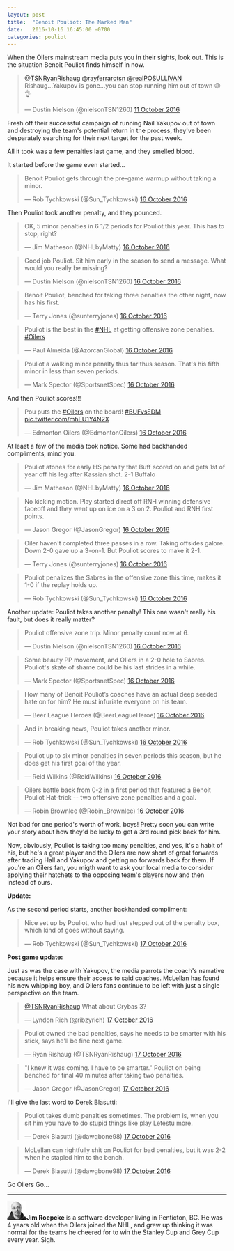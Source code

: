 ```yaml
---
layout: post
title:  "Benoit Pouliot: The Marked Man"
date:   2016-10-16 16:45:00 -0700
categories: pouliot
---
```


When the Oilers mainstream media puts you in their sights, look out. This is the situation Benoit Pouliot finds himself in now.
<!--break-->

<blockquote class="twitter-tweet" data-lang="en-gb"><p lang="en" dir="ltr"><a href="https://twitter.com/TSNRyanRishaug">@TSNRyanRishaug</a> <a href="https://twitter.com/rayferrarotsn">@rayferrarotsn</a> <a href="https://twitter.com/realPOSULLIVAN">@realPOSULLIVAN</a> Rishaug...Yakupov is gone...you can stop running him out of town 😉👌</p>&mdash; Dustin Nielson (@nielsonTSN1260) <a href="https://twitter.com/nielsonTSN1260/status/785938302385786884">11 October 2016</a></blockquote>
<script async src="//platform.twitter.com/widgets.js" charset="utf-8"></script>

Fresh off their successful campaign of running Nail Yakupov out of town and destroying the team's potential return in the process, they've been desparately searching for their next target for the past week.

All it took was a few penalties last game, and they smelled blood.

It started before the game even started...

<blockquote class="twitter-tweet" data-lang="en-gb"><p lang="en" dir="ltr">Benoit Pouliot gets through the pre-game warmup without taking a minor.</p>&mdash; Rob Tychkowski (@Sun_Tychkowski) <a href="https://twitter.com/Sun_Tychkowski/status/787788103431749632">16 October 2016</a></blockquote>

Then Pouliot took another penalty, and they pounced.

<blockquote class="twitter-tweet" data-lang="en-gb"><p lang="en" dir="ltr">OK, 5 minor penalties in 6 1/2 periods for Pouliot this year. This has to stop, right?</p>&mdash; Jim Matheson (@NHLbyMatty) <a href="https://twitter.com/NHLbyMatty/status/787797357182144512">16 October 2016</a></blockquote>

<blockquote class="twitter-tweet" data-lang="en-gb"><p lang="en" dir="ltr">Good job Pouliot. Sit him early in the season to send a message. What would you really be missing?</p>&mdash; Dustin Nielson (@nielsonTSN1260) <a href="https://twitter.com/nielsonTSN1260/status/787797210419240960">16 October 2016</a></blockquote>

<blockquote class="twitter-tweet" data-lang="en-gb"><p lang="en" dir="ltr">Benoit Pouliot, benched for taking three penalties the other night, now has his first.</p>&mdash; Terry Jones (@sunterryjones) <a href="https://twitter.com/sunterryjones/status/787795932561547264">16 October 2016</a></blockquote>

<blockquote class="twitter-tweet" data-lang="en-gb"><p lang="en" dir="ltr">Pouliot is the best in the <a href="https://twitter.com/hashtag/NHL?src=hash">#NHL</a> at getting offensive zone penalties. <a href="https://twitter.com/hashtag/Oilers?src=hash">#Oilers</a></p>&mdash; Paul Almeida (@AzorcanGlobal) <a href="https://twitter.com/AzorcanGlobal/status/787795950332809216">16 October 2016</a></blockquote>

<blockquote class="twitter-tweet" data-lang="en-gb"><p lang="en" dir="ltr">Pouliot a walking minor penalty thus far thus season. That&#39;s his fifth minor in less than seven periods.</p>&mdash; Mark Spector (@SportsnetSpec) <a href="https://twitter.com/SportsnetSpec/status/787795931869523968">16 October 2016</a></blockquote>

And then Pouliot scores!!!

<blockquote class="twitter-tweet" data-lang="en-gb"><p lang="en" dir="ltr">Pou puts the <a href="https://twitter.com/hashtag/Oilers?src=hash">#Oilers</a> on the board! <a href="https://twitter.com/hashtag/BUFvsEDM?src=hash">#BUFvsEDM</a> <a href="https://t.co/mhEU1Y4N2X">pic.twitter.com/mhEU1Y4N2X</a></p>&mdash; Edmonton Oilers (@EdmontonOilers) <a href="https://twitter.com/EdmontonOilers/status/787805016039927808">16 October 2016</a></blockquote>

At least a few of the media took notice. Some had backhanded compliments, mind you.

<blockquote class="twitter-tweet" data-lang="en-gb"><p lang="en" dir="ltr">Pouliot atones for early HS penalty that Buff scored on and gets 1st of year off his leg after Kassian shot. 2-1 Buffalo</p>&mdash; Jim Matheson (@NHLbyMatty) <a href="https://twitter.com/NHLbyMatty/status/787802223736594432">16 October 2016</a></blockquote>

<blockquote class="twitter-tweet" data-lang="en-gb"><p lang="en" dir="ltr">No kicking motion. Play started direct off RNH winning defensive faceoff and they went up on ice on a 3 on 2. Pouliot and RNH first points.</p>&mdash; Jason Gregor (@JasonGregor) <a href="https://twitter.com/JasonGregor/status/787801970169962496">16 October 2016</a></blockquote>

<blockquote class="twitter-tweet" data-lang="en-gb"><p lang="en" dir="ltr">Oiler haven&#39;t completed three passes in a row. Taking offsides galore. Down 2-0 gave up a 3-on-1. But Pouliot scores to make it 2-1.</p>&mdash; Terry Jones (@sunterryjones) <a href="https://twitter.com/sunterryjones/status/787801581223677952">16 October 2016</a></blockquote>

<blockquote class="twitter-tweet" data-lang="en-gb"><p lang="en" dir="ltr">Pouliot penalizes the Sabres in the offensive zone this time, makes it 1-0 if the replay holds up.</p>&mdash; Rob Tychkowski (@Sun_Tychkowski) <a href="https://twitter.com/Sun_Tychkowski/status/787801834354159616">16 October 2016</a></blockquote>

Another update: Pouliot takes another penalty! This one wasn't really his fault, but does it really matter?

<blockquote class="twitter-tweet" data-lang="en-gb"><p lang="en" dir="ltr">Pouliot offensive zone trip. Minor penalty count now at 6.</p>&mdash; Dustin Nielson (@nielsonTSN1260) <a href="https://twitter.com/nielsonTSN1260/status/787802981550788608">16 October 2016</a></blockquote>

<blockquote class="twitter-tweet" data-lang="en-gb"><p lang="en" dir="ltr">Some beauty PP movement, and OIlers in a 2-0 hole to Sabres.<br>Pouliot&#39;s skate of shame could be his last strides in a while.</p>&mdash; Mark Spector (@SportsnetSpec) <a href="https://twitter.com/SportsnetSpec/status/787796722374160384">16 October 2016</a></blockquote>

<blockquote class="twitter-tweet" data-lang="en-gb"><p lang="en" dir="ltr">How many of Benoit Pouliot’s coaches have an actual deep seeded hate on for him? He must infuriate everyone on his team.</p>&mdash; Beer League Heroes (@BeerLeagueHeroe) <a href="https://twitter.com/BeerLeagueHeroe/status/787802240677388288">16 October 2016</a></blockquote>

<blockquote class="twitter-tweet" data-lang="en-gb"><p lang="en" dir="ltr">And in breaking news, Pouliot takes another minor.</p>&mdash; Rob Tychkowski (@Sun_Tychkowski) <a href="https://twitter.com/Sun_Tychkowski/status/787802887506178048">16 October 2016</a></blockquote>

<blockquote class="twitter-tweet" data-lang="en-gb"><p lang="en" dir="ltr">Pouliot up to six minor penalties in seven periods this season, but he does get his first goal of the year.</p>&mdash; Reid Wilkins (@ReidWilkins) <a href="https://twitter.com/ReidWilkins/status/787803625540157440">16 October 2016</a></blockquote>

<blockquote class="twitter-tweet" data-lang="en-gb"><p lang="en" dir="ltr">Oilers battle back from 0-2 in a first period that featured a Benoit Pouliot Hat-trick -- two offensive zone penalties and a goal.</p>&mdash; Robin Brownlee (@Robin_Brownlee) <a href="https://twitter.com/Robin_Brownlee/status/787804686564810753">16 October 2016</a></blockquote>

Not bad for one period's worth of work, boys! Pretty soon you can write your story about how they'd be lucky to get a 3rd round pick back for him.

Now, obviously, Pouliot is taking too many penalties, and yes, it's a habit of his, but he's a great player and the Oilers are now short of great forwards after trading Hall and Yakupov and getting no forwards back for them. If you're an Oilers fan, you migth want to ask your local media to consider applying their hatchets to the opposing team's players now and then instead of ours.

**Update:**

As the second period starts, another backhanded compliment:

<blockquote class="twitter-tweet" data-lang="en-gb"><p lang="en" dir="ltr">Nice set up by Pouliot, who had just stepped out of the penalty box, which kind of goes without saying.</p>&mdash; Rob Tychkowski (@Sun_Tychkowski) <a href="https://twitter.com/Sun_Tychkowski/status/787808257595158528">17 October 2016</a></blockquote>

**Post game update:**

Just as was the case with Yakupov, the media parrots the coach's narrative because it helps ensure their access to said coaches. McLellan has found his new whipping boy, and Oilers fans continue to be left with just a single perspective on the team.

<blockquote class="twitter-tweet" data-lang="en-gb"><p lang="en" dir="ltr"><a href="https://twitter.com/TSNRyanRishaug">@TSNRyanRishaug</a> What about Grybas 3?</p>&mdash; Lyndon Rich (@ribzyrich) <a href="https://twitter.com/ribzyrich/status/787838639443181568">17 October 2016</a></blockquote>

<blockquote class="twitter-tweet" data-lang="en-gb"><p lang="en" dir="ltr">Pouliot owned the bad penalties, says he needs to be smarter with his stick, says he&#39;ll be fine next game.</p>&mdash; Ryan Rishaug (@TSNRyanRishaug) <a href="https://twitter.com/TSNRyanRishaug/status/787837291670573056">17 October 2016</a></blockquote>

<blockquote class="twitter-tweet" data-lang="en-gb"><p lang="en" dir="ltr">&quot;I knew it was coming. I have to be smarter.&quot; Pouliot on being benched for final 40 minutes after taking two penalties.</p>&mdash; Jason Gregor (@JasonGregor) <a href="https://twitter.com/JasonGregor/status/787839333617106944">17 October 2016</a></blockquote>

I'll give the last word to Derek Blasutti:

<blockquote class="twitter-tweet" data-lang="en-gb"><p lang="en" dir="ltr">Pouliot takes dumb penalties sometimes. The problem is, when you sit him you have to do stupid things like play Letestu more.</p>&mdash; Derek Blasutti (@dawgbone98) <a href="https://twitter.com/dawgbone98/status/787834945427431428">17 October 2016</a></blockquote>

<blockquote class="twitter-tweet" data-lang="en-gb"><p lang="en" dir="ltr">McLellan can rightfully shit on Pouliot for bad penalties, but it was 2-2 when he stapled him to the bench.</p>&mdash; Derek Blasutti (@dawgbone98) <a href="https://twitter.com/dawgbone98/status/787838569129844736">17 October 2016</a></blockquote>
<script async src="//platform.twitter.com/widgets.js" charset="utf-8"></script>

Go Oilers Go...

---

![Jim Roepcke](/public/JimRoepcke-44x44.jpg)**Jim Roepcke** is a software developer living in Penticton, BC. He was 4 years old when the Oilers joined the NHL, and grew up thinking it was normal for the teams he cheered for to win the Stanley Cup and Grey Cup every year. Sigh.
